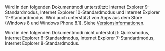 Wird in den folgenden Dokumentmodi unterstützt: Internet Explorer 9\-Standardmodus, Internet Explorer 10\-Standardmodus und Internet Explorer 11\-Standardmodus. Wird auch unterstützt von Apps aus dem Store \(Windows 8 und Windows Phone 8.1\). Siehe [Versionsinformationen](../../javascript/reference/javascript-version-information.md).  
  
 Wird in den folgenden Dokumentmodi nicht unterstützt: Quirksmodus, Internet Explorer 6\-Standardmodus, Internet Explorer 7\-Standardmodus, Internet Explorer 8\-Standardmodus.